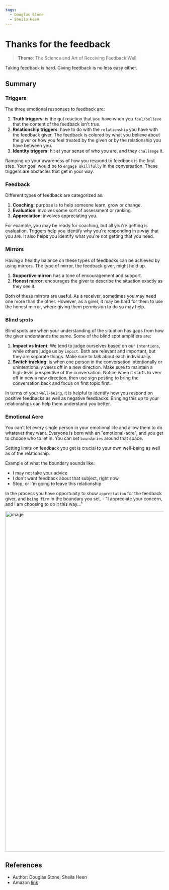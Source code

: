 ```yaml
---
tags:
  - Douglas Stone
  - Sheila Heen
---
```


# Thanks for the feedback

> **Theme**: The Science and Art of Receiving Feedback Well

Taking feedback is hard. Giving feedback is no less easy either.

## Summary

### Triggers

The three emotional responses to feedback are:

1. **Truth triggers**: is the gut reaction that you have when you `feel/believe` that the content of the feedback isn't true.
2. **Relationship triggers**: have to do with the `relationship` you have with the feedback giver. The feedback is colored by what you believe about the giver or how you feel treated by the given or by the relationship you have between you.
3. **Identity triggers**: hit at your sense of who you are, and they `challenge` it.

Ramping up your awareness of how you respond to feedback is the first step. Your goal would be to `engage skillfully` in the conversation. These triggers are obstacles that get in your way.

### Feedback

Different types of feedback are categorized as:

1. **Coaching**: purpose is to help someone learn, grow or change.
2. **Evaluation**: involves some sort of assessment or ranking.
3. **Appreciation**: involves appreciating you.

For example, you may be ready for coaching, but all you're getting is evaluation. Triggers help you identify why you're responding in a way that you are. It also helps you identify what you're not getting that you need.

### Mirrors

Having a healthy balance on these types of feedbacks can be achieved by using mirrors. The type of mirror, the feedback giver, might hold up.

1. **Supportive mirror**: has a tone of encouragement and support.
2. **Honest mirror**: encourages the giver to describe the situation exactly as they see it.

Both of these mirrors are useful. As a receiver, sometimes you may need one more than the other. However, as a giver, it may be hard for them to use the honest mirror, where giving them permission to do so may help.

### Blind spots

Blind spots are when your understanding of the situation has gaps from how the giver understands the same. Some of the blind spot amplifiers are:

1. **Impact vs Intent**: We tend to judge ourselves based on our `intentions`, while others judge us by `impact`. Both are relevant and important, but they are separate things. Make sure to talk about each individually.
2. **Switch tracking**: is when one person in the conversation intentionally or unintentionally veers off in a new direction. Make sure to maintain a high-level perspective of the conversation. Notice when it starts to veer off in new a new direction, then use sign posting to bring the conversation back and focus on first topic first.

In terms of your `well-being`, it is helpful to identify how you respond on positive feedbacks as well as negative feedbacks. Bringing this up to your relationships can help them understand you better.

### Emotional Acre

You can't let every single person in your emotional life and allow them to do whatever they want. Everyone is born with an "emotional-acre", and you get to choose who to let in. You can set `boundaries` around that space.

Setting limits on feedback you get is crucial to your own well-being as well as of the relationship.

Example of what the boundary sounds like:

* I may not take your advice
* I don't want feedback about that subject, right now
* Stop, or I'm going to leave this relationship

In the process you have opportunity to show `appreciation` for the feedback giver, and `being firm` in the boundary you set. - "I appreciate your concern, and I am choosing to do it this way..."

<img width="1082" alt="image" src="https://github.com/learn-with-me/books-self-help/assets/5758132/655666f0-6a85-4c97-9371-3ac651d81598">

## References

- Author: Douglas Stone, Sheila Heen
- Amazon [link](https://a.co/d/07mZfTbs)
